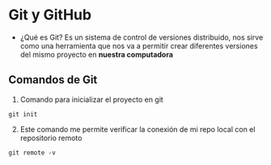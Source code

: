 # Git y GitHub
 - ¿Qué es Git?
Es un sistema de control de versiones distribuido, nos sirve como una herramienta que nos va a permitir crear diferentes versiones del mismo proyecto en **nuestra computadora** 

## Comandos de Git
1. Comando para inicializar el proyecto en git
```
git init
```
2. Este comando me permite verificar la conexión de mi repo local con el repositorio remoto 
```
git remote -v


